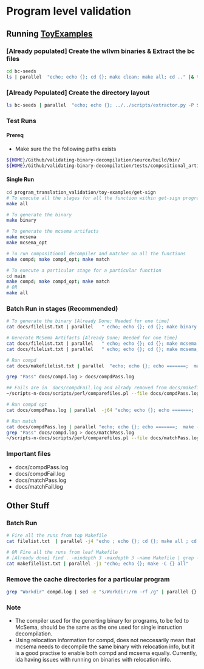 # Program level validation

## Running [ToyExamples](https://github.com/sdasgup3/validating-binary-decompilation/tree/master/tests/program_translation_validation/toy-examples)

### [Already populated] Create the wllvm binaries & Extract the bc files
```bash
cd bc-seeds
ls | parallel  "echo; echo {}; cd {}; make clean; make all; cd .." |& tee ~/Junk/log
```

### [Already Populated] Create the directory layout
```bash
ls bc-seeds | parallel  "echo; echo {}; ../../scripts/extractor.py -P ${HOME}/Github/validating-binary-decompilation/source/build/lib/LLVMfunc-analyzer.so -O ./ bc-seeds/{}/{}.bc"
```

### Test Runs
#### Prereq
  - Make sure the the following paths exists
  ```bash
  ${HOME}/Github/validating-binary-decompilation/source/build/bin/
  ${HOME}/Github/validating-binary-decompilation/tests/compositional_artifacts_single_instruction_decompilation/
  ```

#### Single Run
```bash
cd program_translation_validation/toy-examples/get-sign
# To execute all the stages for all the function within get-sign program
make all

# To generate the binary
make binary

# To generate the mcsema artifacts
make mcsema
make mcsema_opt

# To run compositional decompiler and matcher on all the functions
make compd; make compd_opt; make match

# To execute a particular stage for a particular function
cd main
make compd; make compd_opt; make match
# OR
make all
```

### Batch Run in stages (Recommended)
```bash
# To generate the binary [Already Done; Needed for one time]
cat docs/filelist.txt | parallel   " echo; echo {}; cd {}; make binary ; cd .." |& tee ~/Junk/log

# Generate McSema Artifacts [Already Done; Needed for one time]
cat docs/filelist.txt | parallel   " echo; echo {}; cd {}; make mcsema ; cd .." |& tee ~/Junk/log
cat docs/filelist.txt | parallel   " echo; echo {}; cd {}; make mcsema_opt ; cd .." |& tee ~/Junk/log

# Run compd
cat docs/makefilelist.txt | parallel  "echo; echo {}; echo =======;  make -C {} compd" |& tee docs/compd.log

grep "Pass" docs/compd.log > docs/compdPass.log

## Fails are in  docs/compdFail.log and alrady removed from docs/makefilelist.txt
~/scripts-n-docs/scripts/perl/comparefiles.pl --file docs/compdPass.log --file docs/makefilelist.txt --show 1 > docs/compdFail.log

# Run compd opt
cat docs/compdPass.log | parallel  -j64 "echo; echo {}; echo =======;  make -C {} compd_opt" |& tee docs/opt.log

# Run match
cat docs/compdPass.log | parallel "echo; echo {}; echo =======;  make -C {} match" |& tee docs/match.log
grep "Pass" docs/compd.log > docs/matchPass.log
~/scripts-n-docs/scripts/perl/comparefiles.pl --file docs/matchPass.log --file docs/makefilelist.txt --show 1 > docs/matchFail.log
```

### Important files
  - docs/compdPass.log
  - docs/compdFail.log
  - docs/matchPass.log
  - docs/matchFail.log



## Other Stuff
### Batch Run
```bash
# Fire all the runs from top Makefile
cat filelist.txt  | parallel -j4 "echo ; echo {}; cd {}; make all ; cd ..;" |& tee ~/Junk/log

# OR Fire all the runs from leaf Makefile
# [Already done] find . -mindepth 3 -maxdepth 3 -name Makefile | grep -v "old-examples\|bc-seeds" > docs/makefilelist.txt
cat makefilelist.txt | parallel -j1 "echo; echo {}; make -C {} all"
```

### Remove the cache directories for a particular program
```bash
grep "Workdir" compd.log | sed -e "s/Workdir:/rm -rf /g" | parallel {}
```


### Note
  -  The compiler used for the generting binary for programs, to be fed to McSema, should be the same as the one used for single insruction decompilation.
  - Using relocation information for compd, does not neccesarily mean that mcsema needs to decompile the same binary with relocation info, but it is a good practise to enable both compd and mcsema equally.
  Currently, ida having issues with running on binaries with relocation info.
